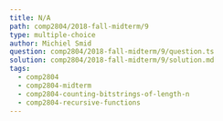 ```yaml
---
title: N/A
path: comp2804/2018-fall-midterm/9
type: multiple-choice
author: Michiel Smid
question: comp2804/2018-fall-midterm/9/question.ts
solution: comp2804/2018-fall-midterm/9/solution.md
tags:
  - comp2804
  - comp2804-midterm
  - comp2804-counting-bitstrings-of-length-n
  - comp2804-recursive-functions
---
```

